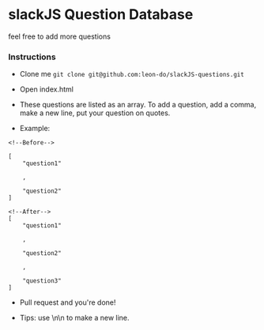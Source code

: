 <h1> slackJS Question Database </h1>

feel free to add more questions

<h3> Instructions </h3>

- Clone me
`git clone git@github.com:leon-do/slackJS-questions.git`

- Open index.html

- These questions are listed as an array. To add a question, add a comma, make a new line, put your question on quotes.

- Example:
```
<!--Before-->

[
    "question1"

    ,

    "question2"
]

<!--After-->
[
    "question1"

    ,

    "question2"

    ,

    "question3"
]
```

- Pull request and you're done!

- Tips: use \n\n to make a new line.
